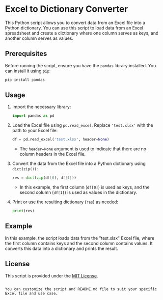 # Excel to Dictionary Converter

This Python script allows you to convert data from an Excel file into a Python dictionary. You can use this script to load data from an Excel spreadsheet and create a dictionary where one column serves as keys, and another column serves as values.

## Prerequisites

Before running the script, ensure you have the `pandas` library installed. You can install it using `pip`:

```bash
pip install pandas
```

## Usage

1. Import the necessary library:

   ```python
   import pandas as pd
   ```

2. Load the Excel file using `pd.read_excel`. Replace `'test.xlsx'` with the path to your Excel file:

   ```python
   df = pd.read_excel('test.xlsx', header=None)
   ```

   - The `header=None` argument is used to indicate that there are no column headers in the Excel file.

3. Convert the data from the Excel file into a Python dictionary using `dict(zip())`:

   ```python
   res = dict(zip(df[0], df[1]))
   ```

   - In this example, the first column (`df[0]`) is used as keys, and the second column (`df[1]`) is used as values in the dictionary.

4. Print or use the resulting dictionary (`res`) as needed:

   ```python
   print(res)
   ```

## Example

In this example, the script loads data from the "test.xlsx" Excel file, where the first column contains keys and the second column contains values. It converts this data into a dictionary and prints the result.

## License

This script is provided under the [MIT License](LICENSE).
```

You can customize the script and README.md file to suit your specific Excel file and use case.
